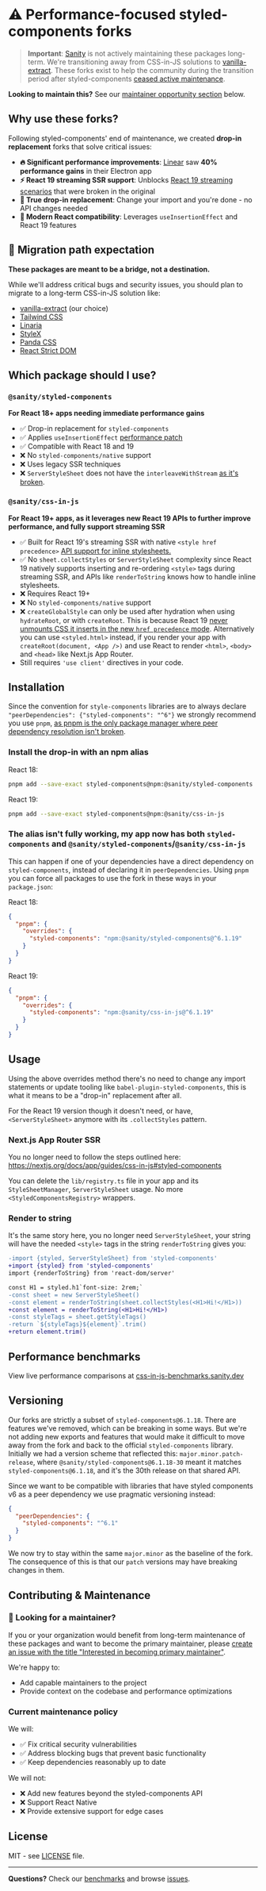 # ⚠️ Performance-focused styled-components forks

> **Important**: [Sanity](https://www.sanity.io) is not actively maintaining these packages long-term. We're transitioning away from CSS-in-JS solutions to [vanilla-extract](https://vanilla-extract.style/). These forks exist to help the community during the transition period after styled-components [ceased active maintenance](https://opencollective.com/styled-components/updates/thank-you).

**Looking to maintain this?** See our [maintainer opportunity section](#-looking-for-a-maintainer) below.

## Why use these forks?

Following styled-components' end of maintenance, we created **drop-in replacement** forks that solve critical issues:

- **🔥 Significant performance improvements**: [Linear](https://linear.app) saw **40% performance gains** in their Electron app
- **⚡ React 19 streaming SSR support**: Unblocks [React 19 streaming scenarios](https://github.com/styled-components/styled-components/issues/3658) that were broken in the original
- **🔄 True drop-in replacement**: Change your import and you're done - no API changes needed
- **🚀 Modern React compatibility**: Leverages `useInsertionEffect` and React 19 features

## 🚨 Migration path expectation

**These packages are meant to be a bridge, not a destination.**

While we'll address critical bugs and security issues, you should plan to migrate to a long-term CSS-in-JS solution like:

- [vanilla-extract](https://vanilla-extract.style/) (our choice)
- [Tailwind CSS](https://tailwindcss.com/)
- [Linaria](https://linaria.dev/)
- [StyleX](https://stylexjs.com/)
- [Panda CSS](https://panda-css.com/)
- [React Strict DOM](https://facebook.github.io/react-strict-dom/)

## Which package should I use?

### `@sanity/styled-components`

**For React 18+ apps needing immediate performance gains**

- ✅ Drop-in replacement for `styled-components`
- ✅ Applies `useInsertionEffect` [performance patch](https://github.com/styled-components/styled-components/pull/4332)
- ✅ Compatible with React 18 and 19
- ❌ No `styled-components/native` support
- ❌ Uses legacy SSR techniques
- ❌ `ServerStyleSheet` does not have the `interleaveWithStream` [as it's broken](https://github.com/styled-components/styled-components/issues/3658).

### `@sanity/css-in-js`

**For React 19+ apps, as it leverages new React 19 APIs to further improve performance, and fully support streaming SSR**

- ✅ Built for React 19's streaming SSR with native `<style href precedence>` [API support for inline stylesheets.](https://react.dev/reference/react-dom/components/style#rendering-an-inline-css-stylesheet)
- ✅ No `sheet.collectStyles` or `ServerStyleSheet` complexity since React 19 natively supports inserting and re-ordering `<style>` tags during streaming SSR, and APIs like `renderToString` knows how to handle inline stylesheets.
- ❌ Requires React 19+
- ❌ No `styled-components/native` support
- ❌ `createGlobalStyle` can only be used after hydration when using `hydrateRoot`, or with `createRoot`. This is because React 19 [never unmounts CSS it inserts in the new `href precedence` mode](https://react.dev/reference/react-dom/components/style#rendering-an-inline-css-stylesheet). Alternatively you can use `<styled.html>` instead, if you render your app with `createRoot(document, <App />)` and use React to render `<html>`, `<body>` and `<head>` like Next.js App Router.
- Still requires `'use client'` directives in your code.

## Installation

Since the convention for `style-components` libraries are to always declare `"peerDependencies": {"styled-components": "^6"}` we strongly recommend you use `pnpm`, [as pnpm is the only package manager where peer dependency resolution isn't broken](https://bsky.app/profile/kitten.sh/post/3lx7xyzkilc2s).

### Install the drop-in with an npm alias

React 18:

```bash
pnpm add --save-exact styled-components@npm:@sanity/styled-components
```

React 19:

```bash
pnpm add --save-exact styled-components@npm:@sanity/css-in-js
```

### The alias isn't fully working, my app now has both `styled-components` and `@sanity/styled-components`/`@sanity/css-in-js`

This can happen if one of your dependencies have a direct dependency on `styled-components`, instead of declaring it in `peerDependencies`. Using `pnpm` you can force all packages to use the fork in these ways in your `package.json`:

React 18:

```json
{
  "pnpm": {
    "overrides": {
      "styled-components": "npm:@sanity/styled-components@^6.1.19"
    }
  }
}
```

React 19:

```json
{
  "pnpm": {
    "overrides": {
      "styled-components": "npm:@sanity/css-in-js@^6.1.19"
    }
  }
}
```

## Usage

Using the above overrides method there's no need to change any import statements or update tooling like `babel-plugin-styled-components`, this is what it means to be a "drop-in" replacement after all.

For the React 19 version though it doesn't need, or have, `<ServerStyleSheet>` anymore with its `.collectStyles` pattern.

### Next.js App Router SSR

You no longer need to follow the steps outlined here: https://nextjs.org/docs/app/guides/css-in-js#styled-components

You can delete the `lib/registry.ts` file in your app and its `StyleSheetManager`, `ServerStyleSheet` usage.
No more `<StyledComponentsRegistry>` wrappers.

### Render to string

It's the same story here, you no longer need `ServerStyleSheet`, your string will have the needed `<style>` tags in the string `renderToString` gives you:

```diff
-import {styled, ServerStyleSheet} from 'styled-components'
+import {styled} from 'styled-components'
import {renderToString} from 'react-dom/server'

const H1 = styled.h1`font-size: 2rem;`
-const sheet = new ServerStyleSheet()
-const element = renderToString(sheet.collectStyles(<H1>Hi!</H1>))
+const element = renderToString(<H1>Hi!</H1>)
-const styleTags = sheet.getStyleTags()
-return `${styleTags}${element}`.trim()
+return element.trim()
```

## Performance benchmarks

View live performance comparisons at [css-in-js-benchmarks.sanity.dev](https://css-in-js-benchmarks.sanity.dev/)

## Versioning

Our forks are strictly a subset of `styled-components@6.1.18`. There are features we've removed, which can be breaking in some ways. But we're not adding new exports and features that would make it difficult to move away from the fork and back to the official `styled-components` library.
Initially we had a version scheme that reflected this: `major.minor.patch-release`, where `@sanity/styled-components@6.1.18-30` meant it matches `styled-components@6.1.18`, and it's the 30th release on that shared API.

Since we want to be compatible with libraries that have styled components v6 as a peer dependency we use pragmatic versioning instead:

```json
{
  "peerDependencies": {
    "styled-components": "^6.1"
  }
}
```

We now try to stay within the same `major.minor` as the baseline of the fork. The consequence of this is that our `patch` versions may have breaking changes in them.

## Contributing & Maintenance

### 🤝 Looking for a maintainer?

If you or your organization would benefit from long-term maintenance of these packages and want to become the primary maintainer, please [create an issue with the title "Interested in becoming primary maintainer"](../../issues/new?title=Interested%20in%20becoming%20primary%20maintainer).

We're happy to:

- Add capable maintainers to the project
- Provide context on the codebase and performance optimizations

### Current maintenance policy

We will:

- ✅ Fix critical security vulnerabilities
- ✅ Address blocking bugs that prevent basic functionality
- ✅ Keep dependencies reasonably up to date

We will not:

- ❌ Add new features beyond the styled-components API
- ❌ Support React Native
- ❌ Provide extensive support for edge cases

## License

MIT - see [LICENSE](LICENSE) file.

---

**Questions?** Check our [benchmarks](https://css-in-js-benchmarks.sanity.dev/) and browse [issues](../../issues).
